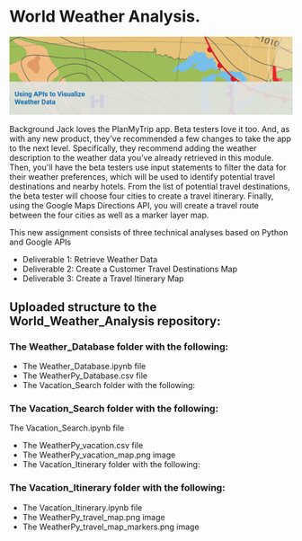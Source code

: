# World Weather Analysis.

![](intro.png)

Background
Jack loves the PlanMyTrip app. Beta testers love it too. And, as with any new product, they’ve recommended a few changes to take the app to the next level. Specifically, they recommend adding the weather description to the weather data you’ve already retrieved in this module. Then, you'll have the beta testers use input statements to filter the data for their weather preferences, which will be used to identify potential travel destinations and nearby hotels. From the list of potential travel destinations, the beta tester will choose four cities to create a travel itinerary. Finally, using the Google Maps Directions API, you will create a travel route between the four cities as well as a marker layer map.

This new assignment consists of three technical analyses based on Python and Google APIs

- Deliverable 1: Retrieve Weather Data
- Deliverable 2: Create a Customer Travel Destinations Map
- Deliverable 3: Create a Travel Itinerary Map

## Uploaded structure to the World_Weather_Analysis repository:

### The Weather_Database folder with the following:
- The Weather_Database.ipynb file
- The WeatherPy_Database.csv file
- The Vacation_Search folder with the following:

### The Vacation_Search folder with the following:
The Vacation_Search.ipynb file
- The WeatherPy_vacation.csv file
- The WeatherPy_vacation_map.png image
- The Vacation_Itinerary folder with the following:

### The Vacation_Itinerary folder with the following:
- The Vacation_Itinerary.ipynb file
- The WeatherPy_travel_map.png image
- The WeatherPy_travel_map_markers.png image
